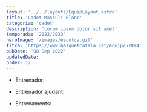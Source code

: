 ```yaml
---
layout: '../../layouts/EquipLayout.astro'
title: 'Cadet Masculí Blanc'
categoria: 'cadet'
description: 'Lorem ipsum dolor sit amet'
temporada: '2022/2023'
heroImage: '/images/escutca.gif'
fitxa: 'https://www.basquetcatala.cat/equip/57894'
pubDate: '08 Sep 2022'
updatedDate:
order: 12
---
```


- Entrenador:

- Entrenador ajudant:

- Entrenaments:
